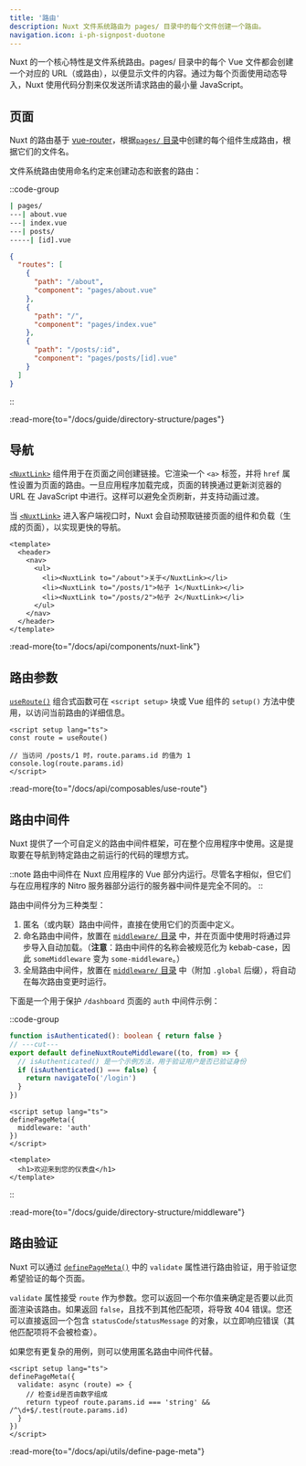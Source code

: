 ```yaml
---
title: '路由'
description: Nuxt 文件系统路由为 pages/ 目录中的每个文件创建一个路由。
navigation.icon: i-ph-signpost-duotone
---
```


Nuxt 的一个核心特性是文件系统路由。pages/ 目录中的每个 Vue 文件都会创建一个对应的 URL（或路由），以便显示文件的内容。通过为每个页面使用动态导入，Nuxt 使用代码分割来仅发送所请求路由的最小量 JavaScript。

## 页面

Nuxt 的路由基于 [vue-router](https://router.vuejs.org)，根据[`pages/` 目录](/docs/guide/directory-structure/pages)中创建的每个组件生成路由，根据它们的文件名。

文件系统路由使用命名约定来创建动态和嵌套的路由：

::code-group

```bash [目录结构]
| pages/
---| about.vue
---| index.vue
---| posts/
-----| [id].vue
```

```json [生成的路由文件]
{
  "routes": [
    {
      "path": "/about",
      "component": "pages/about.vue"
    },
    {
      "path": "/",
      "component": "pages/index.vue"
    },
    {
      "path": "/posts/:id",
      "component": "pages/posts/[id].vue"
    }
  ]
}
```

::

:read-more{to="/docs/guide/directory-structure/pages"}

## 导航

[`<NuxtLink>`](/docs/api/components/nuxt-link) 组件用于在页面之间创建链接。它渲染一个 `<a>` 标签，并将 `href` 属性设置为页面的路由。一旦应用程序加载完成，页面的转换通过更新浏览器的 URL 在 JavaScript 中进行。这样可以避免全页刷新，并支持动画过渡。

当 [`<NuxtLink>`](/docs/api/components/nuxt-link) 进入客户端视口时，Nuxt 会自动预取链接页面的组件和负载（生成的页面），以实现更快的导航。

```vue [pages/app.vue]
<template>
  <header>
    <nav>
      <ul>
        <li><NuxtLink to="/about">关于</NuxtLink></li>
        <li><NuxtLink to="/posts/1">帖子 1</NuxtLink></li>
        <li><NuxtLink to="/posts/2">帖子 2</NuxtLink></li>
      </ul>
    </nav>
  </header>
</template>
```

:read-more{to="/docs/api/components/nuxt-link"}

## 路由参数

[`useRoute()`](/docs/api/composables/use-route) 组合式函数可在 `<script setup>` 块或 Vue 组件的 `setup()` 方法中使用，以访问当前路由的详细信息。

```vue twoslash [pages/posts/[id\\].vue]
<script setup lang="ts">
const route = useRoute()

// 当访问 /posts/1 时，route.params.id 的值为 1
console.log(route.params.id)
</script>
```

:read-more{to="/docs/api/composables/use-route"}

## 路由中间件

Nuxt 提供了一个可自定义的路由中间件框架，可在整个应用程序中使用。这是提取要在导航到特定路由之前运行的代码的理想方式。

::note
路由中间件在 Nuxt 应用程序的 Vue 部分内运行。尽管名字相似，但它们与在应用程序的 Nitro 服务器部分运行的服务器中间件是完全不同的。
::

路由中间件分为三种类型：

1. 匿名（或内联）路由中间件，直接在使用它们的页面中定义。
2. 命名路由中间件，放置在 [`middleware/` 目录](/docs/guide/directory-structure/middleware) 中，并在页面中使用时将通过异步导入自动加载。（**注意**：路由中间件的名称会被规范化为 kebab-case，因此 `someMiddleware` 变为 `some-middleware`。）
3. 全局路由中间件，放置在 [`middleware/` 目录](/docs/guide/directory-structure/middleware) 中（附加 `.global` 后缀），将自动在每次路由变更时运行。

下面是一个用于保护 `/dashboard` 页面的 `auth` 中间件示例：

::code-group

```ts twoslash [middleware/auth.ts]
function isAuthenticated(): boolean { return false }
// ---cut---
export default defineNuxtRouteMiddleware((to, from) => {
  // isAuthenticated() 是一个示例方法，用于验证用户是否已验证身份
  if (isAuthenticated() === false) {
    return navigateTo('/login')
  }
})
```

```vue twoslash [pages/dashboard.vue]
<script setup lang="ts">
definePageMeta({
  middleware: 'auth'
})
</script>

<template>
  <h1>欢迎来到您的仪表盘</h1>
</template>
```

::

:read-more{to="/docs/guide/directory-structure/middleware"}

## 路由验证

Nuxt 可以通过 [`definePageMeta()`](/docs/api/utils/define-page-meta) 中的 `validate` 属性进行路由验证，用于验证您希望验证的每个页面。

`validate` 属性接受 `route` 作为参数。您可以返回一个布尔值来确定是否要以此页面渲染该路由。如果返回 `false`，且找不到其他匹配项，将导致 404 错误。您还可以直接返回一个包含 `statusCode`/`statusMessage` 的对象，以立即响应错误（其他匹配项将不会被检查）。

如果您有更复杂的用例，则可以使用匿名路由中间件代替。

```vue twoslash [pages/posts/[id\\].vue]
<script setup lang="ts">
definePageMeta({
  validate: async (route) => {
    // 检查id是否由数字组成
    return typeof route.params.id === 'string' && /^\d+$/.test(route.params.id)
  }
})
</script>
```

:read-more{to="/docs/api/utils/define-page-meta"}